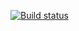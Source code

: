 [![Build status](https://ci.appveyor.com/api/projects/status/qa5ghclv5gd37ipo?svg=true)](https://ci.appveyor.com/project/a-vystavkina/regexp)
